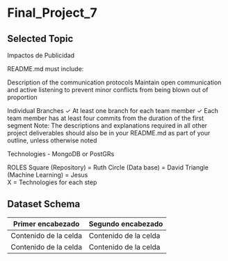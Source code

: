 # Final_Project_7

## Selected Topic
Impactos de Publicidad

README.md must include: 

Description of the communication
protocols
Maintain open communication and active listening to prevent minor conflicts from being blown out of proportion

Individual Branches ✓ At least one branch for each team member ✓ Each team member has at least four
commits from the duration of the first
segment
Note: The descriptions and
explanations required in all other
project deliverables should also be in
your README.md as part of your
outline, unless otherwise noted

Technologies - MongoDB or PostGRs

ROLES
Square (Repository) = Ruth
Circle (Data base) = David 
Triangle (Machine Learning) = Jesus  
X = Technologies for each step 


## Dataset Schema
| Primer encabezado | Segundo encabezado |
| ------------- | ------------- |
| Contenido de la celda  | Contenido de la celda  |
| Contenido de la celda  | Contenido de la celda  |
